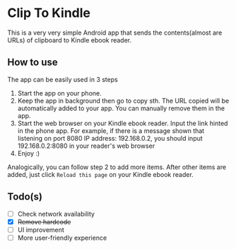 # Clip To Kindle

This is a very very simple Android app that sends the contents(almost are URLs) of clipboard to Kindle ebook reader.

## How to use

The app can be easily used in 3 steps

1. Start the app on your phone.
2. Keep the app in background then go to copy sth. The URL copied will be automatically added to your app. You can manually remove them in the app.
3. Start the web browser on your Kindle ebook reader. Input the link hinted in the phone app. For example, if there is a message shown that listening on port 8080 IP address: 192.168.0.2, you should input 192.168.0.2:8080 in your reader's web browser
4. Enjoy :)

Analogically, you can follow step 2 to add more items. After other items are added, just click `Reload this page` on your Kindle ebook reader.

## Todo(s)

- [ ] Check network availability
- [x] ~~Remove hardcode~~
- [ ] UI improvement
- [ ] More user-friendly experience
